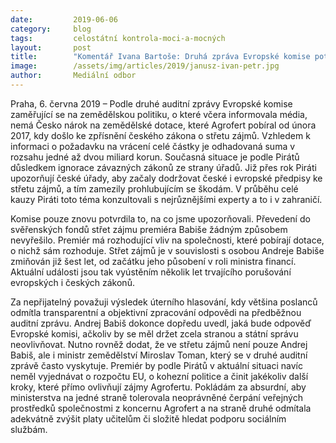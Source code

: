 ```yaml
---
date:         2019-06-06
category:     blog
tags:         celostátní kontrola-moci-a-mocných
layout:       post
title:        "Komentář Ivana Bartoše: Druhá zpráva Evropské komise potvrzuje obavy občanů: budeme vracet miliardy za Babišův Agrofert"
image:        /assets/img/articles/2019/janusz-ivan-petr.jpg
author:       Mediální odbor
---
```



Praha, 6. června 2019 – Podle druhé auditní zprávy Evropské komise zaměřující se na zemědělskou politiku, o které včera informovala média, nemá Česko nárok na zemědělské dotace, které Agrofert pobíral od února 2017, kdy došlo ke zpřísnění českého zákona o střetu zájmů. Vzhledem k informaci o požadavku na vrácení celé částky je odhadovaná suma v rozsahu jedné až dvou miliard korun. Současná situace je podle Pirátů důsledkem ignorace závazných zákonů ze strany úřadů. Již přes rok Piráti upozorňují české úřady, aby začaly dodržovat české i evropské předpisy ke střetu zájmů, a tím zamezily prohlubujícím se škodám. V průběhu celé kauzy Piráti toto téma konzultovali s nejrůznějšími experty a to i v zahraničí.

Komise pouze znovu potvrdila to, na co jsme upozorňovali. Převedení do svěřenských fondů střet zájmu premiéra Babiše žádným způsobem nevyřešilo. Premiér má rozhodující vliv na společnosti, které pobírají dotace, o nichž sám rozhoduje. Střet zájmů je v souvislosti s osobou Andreje Babiše zmiňován již šest let, od začátku jeho působení v roli ministra financí. Aktuální události jsou tak vyústěním několik let trvajícího porušování evropských i českých zákonů.

Za nepřijatelný považuji výsledek úterního hlasování, kdy většina poslanců odmítla transparentní a objektivní zpracování odpovědi na předběžnou auditní zprávu. Andrej Babiš dokonce dopředu uvedl, jaká bude odpověď Evropské komisi, ačkoliv by se měl držet zcela stranou a státní správu neovlivňovat. Nutno rovněž dodat, že ve střetu zájmů není pouze Andrej Babiš, ale i ministr zemědělství Miroslav Toman, který se v druhé auditní zprávě často vyskytuje. Premiér by podle Pirátů v aktuální situaci navíc neměl vyjednávat o rozpočtu EU, o kohezní politice a činit jakékoliv další kroky, které přímo ovlivňují zájmy Agrofertu. Pokládám za absurdní, aby ministerstva na jedné straně tolerovala neoprávněné čerpání veřejných prostředků společnostmi z koncernu Agrofert a na straně druhé odmítala adekvátně zvýšit platy učitelům či složitě hledat podporu sociálním službám. 

